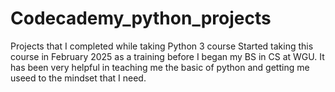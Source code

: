 # Codecademy_python_projects
Projects that I completed while taking Python 3 course
Started taking this course in February 2025 as a training before I began my BS in CS at WGU. It has been very helpful in teaching me the basic of python and getting me useed to the mindset that I need.
